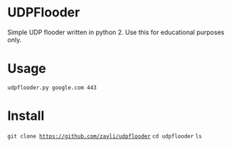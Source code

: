 # UDPFlooder
Simple UDP flooder written in python 2. Use this for educational purposes only.
# Usage
<code>udpflooder.py google.com 443</code>
# Install
<code>git clone https://github.com/zayli/udpflooder</code>
<code>cd udpflooder</code>
<code>ls</code>
